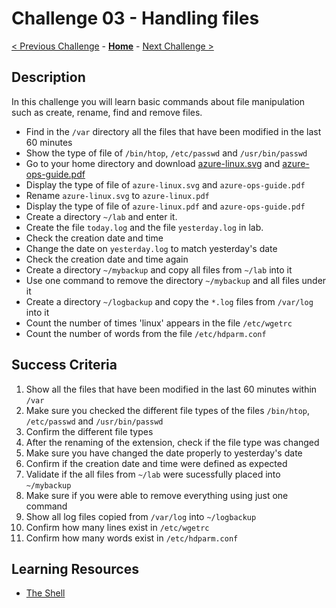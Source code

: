 # Challenge 03 - Handling files

[< Previous Challenge](./Challenge-02.md) - **[Home](../README.md)** - [Next Challenge >](./Challenge-04.md)

## Description

In this challenge you will learn basic commands about file manipulation such as create, rename, find and remove files.

- Find in the `/var` directory all the files that have been modified in the last 60 minutes
- Show the type of file of `/bin/htop`, `/etc/passwd` and `/usr/bin/passwd`
- Go to your home directory and download [azure-linux.svg](https://docs.microsoft.com/en-us/learn/achievements/azure-linux.svg)  and [azure-ops-guide.pdf](https://docsmsftpdfs.blob.core.windows.net/guides/azure/azure-ops-guide.pdf)
- Display the type of file of `azure-linux.svg` and `azure-ops-guide.pdf`
- Rename `azure-linux.svg` to `azure-linux.pdf`
- Display the type of file of `azure-linux.pdf` and `azure-ops-guide.pdf`
- Create a directory `~/lab` and enter it.
- Create the file `today.log` and the file `yesterday.log` in lab.
- Check the creation date and time
- Change the date on `yesterday.log` to match yesterday's date
- Check the creation date and time again
- Create a directory `~/mybackup` and copy all files from `~/lab` into it
- Use one command to remove the directory `~/mybackup` and all files under it
- Create a directory `~/logbackup` and copy the `*.log` files from `/var/log` into it
- Count the number of times 'linux' appears in the file `/etc/wgetrc`
- Count the number of words from the file `/etc/hdparm.conf`

## Success Criteria

1. Show all the files that have been modified in the last 60 minutes within `/var`
2. Make sure you checked the different file types of the files `/bin/htop`, `/etc/passwd` and `/usr/bin/passwd`
3. Confirm the different file types
4. After the renaming of the extension, check if the file type was changed
5. Make sure you have changed the date properly to yesterday's date
6. Confirm if the creation date and time were defined as expected
7. Validate if the all files from `~/lab` were sucessfully placed into `~/mybackup`
8. Make sure if you were able to remove everything using just one command
9. Show all log files copied from `/var/log` into `~/logbackup`
10. Confirm how many lines exist in `/etc/wgetrc`
11. Confirm how many words exist in `/etc/hdparm.conf`

## Learning Resources

- [The Shell](https://linuxjourney.com/lesson/the-shell)
